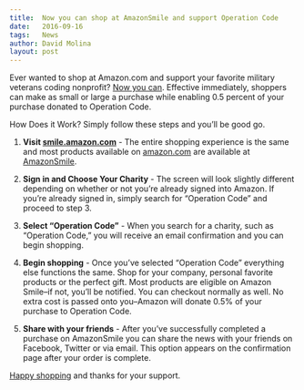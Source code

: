```yaml
---
title:  Now you can shop at AmazonSmile and support Operation Code
date:   2016-09-16
tags:   News
author: David Molina
layout: post
---
```

Ever wanted to shop at Amazon.com and support your favorite military veterans coding nonprofit? [Now you can](https://smile.amazon.com/ch/47-4247572). Effective immediately, shoppers can make as small or large a purchase while enabling 0.5 percent of your purchase donated to Operation Code.

How Does it Work? Simply follow these steps and you’ll be good go. 

1. **Visit [smile.amazon.com](https://smile.amazon.com/ch/47-4247572)** - The entire shopping experience is the same and most products available on [amazon.com](http://amazon.com/) are available at [AmazonSmile](https://smile.amazon.com/ch/47-4247572).

2. **Sign in and Choose Your Charity** - The screen will look slightly different depending on whether or not you’re already signed into Amazon. If you’re already signed in, simply search for “Operation Code” and proceed to step 3.

3. **Select “Operation Code”** - When you search for a charity, such as “Operation Code,” you will receive an email confirmation and you can begin shopping.

4. **Begin shopping** - Once you’ve selected “Operation Code” everything else functions the same. Shop for your company, personal favorite products or the perfect gift. Most products are eligible on Amazon Smile–if not, you’ll be notified. You can checkout normally as well. No extra cost is passed onto you–Amazon will donate 0.5% of your purchase to Operation Code.

5. **Share with your friends** - After you’ve successfully completed a purchase on AmazonSmile you can share the news with your friends on Facebook, Twitter or via email. This option appears on the confirmation page after your order is complete.

[Happy shopping](https://smile.amazon.com/ch/47-4247572) and thanks for your support.